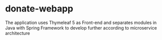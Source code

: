 # donate-webapp
The application uses Thymeleaf 5 as Front-end and separates modules in Java with Spring Framework to develop further according to microservice architecture
